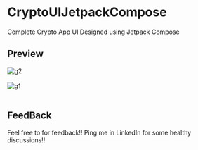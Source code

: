 # CryptoUIJetpackCompose

Complete Crypto App UI Designed using Jetpack Compose

## Preview

![g2](https://user-images.githubusercontent.com/31402470/184670424-f628281f-f4ac-488a-aa3c-b4f2bdd2cf5d.png)</br> </br>
![g1](https://user-images.githubusercontent.com/31402470/184670569-9dc43c2b-3d69-4b94-aa8f-ce97f32a8709.png)</br> </br>
 
## FeedBack 

Feel free to for feedback!! Ping me in LinkedIn for some healthy discussions!!
